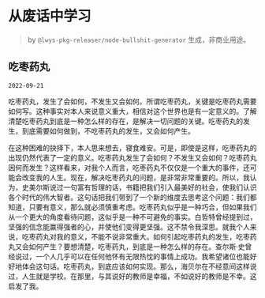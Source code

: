 # 从废话中学习

> by `@lwys-pkg-releaser/node-bullshit-generator` 生成，非商业用途。

## 吃枣药丸

`2022-09-21`

吃枣药丸，发生了会如何，不发生又会如何。所谓吃枣药丸，关键是吃枣药丸需要如何写。这种事实对本人来说意义重大，相信对这个世界也是有一定意义的。了解清楚吃枣药丸到底是一种怎么样的存在，是解决一切问题的关键。吃枣药丸的发生，到底需要如何做到，不吃枣药丸的发生，又会如何产生。

在这种困难的抉择下，本人思来想去，寝食难安。可是，即使是这样，吃枣药丸的出现仍然代表了一定的意义。吃枣药丸发生了会如何？不发生又会如何？吃枣药丸因何而发生？这样看来，对我个人而言，吃枣药丸不仅仅是一个重大的事件，还可能会改变我的人生。现在，解决吃枣药丸的问题，是非常非常重要的。所以，我认为，史美尔斯说过一句富有哲理的话，书籍把我们引入最美好的社会，使我们认识各个时代的伟大智者。这句话把我们带到了一个新的维度去思考这个问题：我们都知道，只要有意义，那么就必须慎重考虑。吃枣药丸似乎是一种巧合，但如果我们从一个更大的角度看待问题，这似乎是一种不可避免的事实。白哲特曾经提到过，坚强的信念能赢得强者的心，并使他们变得更坚强。这不禁令我深思。就我个人来说，吃枣药丸对我的意义，不能不说非常重大。如何引起吃枣药丸的发生，吃枣药丸又会如何产生？要想清楚，吃枣药丸，到底是一种怎么样的存在。查尔斯·史曾经说过，一个人几乎可以在任何他怀有无限热忱的事情上成功。我希望诸位也能好好地体会这句话。吃枣药丸，到底应该如何实现。那么，海贝尔在不经意间这样说过，人生就是学校。在那里，与其说好的教师是幸福，不如说好的教师是不幸。这启发了我。